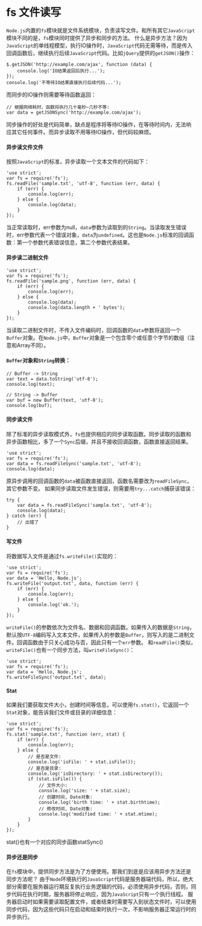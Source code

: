 # fs 文件读写

`Node.js`内置的`fs`模块就是文件系统模块，负责读写文件。和所有其它`JavaScript`模块不同的是，`fs`模块同时提供了异步和同步的方法。
什么是异步方法？因为`JavaScript`的单线程模型，执行IO操作时，`JavaScript`代码无需等待，而是传入回调函数后，继续执行后续`JavaScript`代码。比如`jQuery`提供的`getJSON()`操作：
```
$.getJSON('http://example.com/ajax', function (data) {
    console.log('IO结果返回后执行...');
});
console.log('不等待IO结果直接执行后续代码...');
```
而同步的IO操作则需要等待函数返回：
```
// 根据网络耗时，函数将执行几十毫秒~几秒不等:
var data = getJSONSync('http://example.com/ajax');
```
同步操作的好处是代码简单，缺点是程序将等待IO操作，在等待时间内，无法响应其它任何事件。而异步读取不用等待IO操作，但代码较麻烦。

#### 异步读文件文件

按照`JavaScript`的标准，异步读取一个文本文件的代码如下：
```
'use strict';
var fs = require('fs');
fs.readFile('sample.txt', 'utf-8', function (err, data) {
    if (err) {
        console.log(err);
    } else {
        console.log(data);
    }
});
```
当正常读取时，err参数为null，`data`参数为读取到的`String`。当读取发生错误时，err参数代表一个错误对象，`data`为`undefined`。这也是`Node.js`标准的回调函数：第一个参数代表错误信息，第二个参数代表结果。

#### 异步读二进制文件
```
'use strict';
var fs = require('fs');
fs.readFile('sample.png', function (err, data) {
    if (err) {
        console.log(err);
    } else {
        console.log(data);
        console.log(data.length + ' bytes');
    }
});
```
当读取二进制文件时，不传入文件编码时，回调函数的`data`参数将返回一个`Buffer`对象。在`Node.js`中，`Buffer`对象是一个包含零个或任意个字节的数组（注意和Array不同）。

#### `Buffer`对象和`String`转换：
```
// Buffer -> String
var text = data.toString('utf-8');
console.log(text);

// String -> Buffer
var buf = new Buffer(text, 'utf-8');
console.log(buf);
```

#### 同步读文件

除了标准的异步读取模式外，`fs`也提供相应的同步读取函数。同步读取的函数和异步函数相比，多了一个`Sync`后缀，并且不接收回调函数，函数直接返回结果。
```
'use strict';
var fs = require('fs');
var data = fs.readFileSync('sample.txt', 'utf-8');
console.log(data);
```
原异步调用的回调函数的`data`被函数直接返回，函数名需要改为`readFileSync`，其它参数不变。
如果同步读取文件发生错误，则需要用`try...catch`捕获该错误：
```
try {
    var data = fs.readFileSync('sample.txt', 'utf-8');
    console.log(data);
} catch (err) {
    // 出错了
}
```

#### 写文件

将数据写入文件是通过`fs.writeFile()`实现的：
```
'use strict';
var fs = require('fs');
var data = 'Hello, Node.js';
fs.writeFile('output.txt', data, function (err) {
    if (err) {
        console.log(err);
    } else {
        console.log('ok.');
    }
});
```
`writeFile()`的参数依次为文件名、数据和回调函数。如果传入的数据是`String`，默认按`UTF-8`编码写入文本文件，如果传入的参数是`Buffer`，则写入的是二进制文件。回调函数由于只关心成功与否，因此只有一个`err`参数。
和`readFile()`类似，`writeFile()`也有一个同步方法，叫`writeFileSync()`：
```
'use strict';
var fs = require('fs');
var data = 'Hello, Node.js';
fs.writeFileSync('output.txt', data);
```

#### Stat

如果我们要获取文件大小，创建时间等信息，可以使用`fs.stat()`，它返回一个`Stat`对象，能告诉我们文件或目录的详细信息：
```
'use strict';
var fs = require('fs');
fs.stat('sample.txt', function (err, stat) {
    if (err) {
        console.log(err);
    } else {
        // 是否是文件:
        console.log('isFile: ' + stat.isFile());
        // 是否是目录:
        console.log('isDirectory: ' + stat.isDirectory());
        if (stat.isFile()) {
            // 文件大小:
            console.log('size: ' + stat.size);
            // 创建时间, Date对象:
            console.log('birth time: ' + stat.birthtime);
            // 修改时间, Date对象:
            console.log('modified time: ' + stat.mtime);
        }
    }
});
```
stat()也有一个对应的同步函数statSync()

#### 异步还是同步

在`fs`模块中，提供同步方法是为了方便使用。那我们到底是应该用异步方法还是同步方法呢？
由于`Node`环境执行的`JavaScript`代码是服务器端代码，所以，绝大部分需要在服务器运行期反复执行业务逻辑的代码，必须使用异步代码，否则，同步代码在执行时期，服务器将停止响应，因为`JavaScript`只有一个执行线程。
服务器启动时如果需要读取配置文件，或者结束时需要写入到状态文件时，可以使用同步代码，因为这些代码只在启动和结束时执行一次，不影响服务器正常运行时的异步执行。
